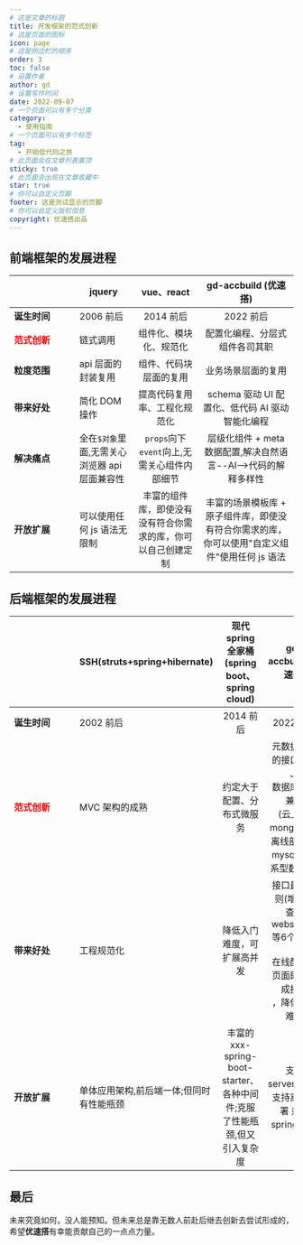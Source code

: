 ```yaml
---
# 这是文章的标题
title: 开发框架的范式创新
# 这是页面的图标
icon: page
# 这是侧边栏的顺序
order: 3
toc: false
# 设置作者
author: gd
# 设置写作时间
date: 2022-09-07
# 一个页面可以有多个分类
category:
  - 使用指南
# 一个页面可以有多个标签
tag:
  - 开始低代码之旅
# 此页面会在文章列表置顶
sticky: true
# 此页面会出现在文章收藏中
star: true
# 你可以自定义页脚
footer: 这是测试显示的页脚
# 你可以自定义版权信息
copyright: 优速搭出品
---
```


## 前端框架的发展进程

|                                              | jquery                                        |                          vue、react                          |                                     gd-accbuild (优速搭)                                      |
| -------------------------------------------- | --------------------------------------------- | :----------------------------------------------------------: | :-------------------------------------------------------------------------------------------: |
| <div style="width:100px;">**诞生时间**</div> | 2006 前后                                     |                          2014 前后                           |                                           2022 前后                                           |
| <div style="color:red;">**范式创新**</div>                                 | 链式调用                                      |                    组件化、模块化、规范化                    |                                配置化编程、分层式组件各司其职                                 |
| **粒度范围**                                 | api 层面的封装复用                            |                    组件、代码块层面的复用                    |                                      业务场景层面的复用                                       |
| **带来好处**                                 | 简化 DOM 操作                                 |                 提高代码复用率、工程化规范化                 |                        schema 驱动 UI 配置化、低代码 AI 驱动智能化编程                        |
| **解决痛点**                                 | 全在`$对象`里面,无需关心浏览器 api 层面兼容性 |         `props`向下`event`向上,无需关心组件内部细节          |                层级化组件 + meta 数据配置,解决自然语言--AI-->代码的解释多样性                 |
| **开放扩展**                                 | 可以使用任何 js 语法无限制                    | 丰富的组件库，即使没有没有符合你需求的库，你可以自己创建定制 | 丰富的场景模板库 + 原子组件库，即使没有符合你需求的库，你可以使用"自定义组件"使用任何 js 语法 |

## 后端框架的发展进程

|                                              | SSH(struts+spring+hibernate)             |              现代 spring 全家桶(spring boot、spring cloud)               |                                gd-accbuild (优速搭)                                 |
| -------------------------------------------- | ---------------------------------------- | :----------------------------------------------------------------------: | :---------------------------------------------------------------------------------: |
| <div style="width:100px;">**诞生时间**</div> | 2002 前后                                |                                2014 前后                                 |                                      2022 前后                                      |
| <div style="color:red;">**范式创新**</div>                                 | MVC 架构的成熟                           |                        约定大于配置、分布式微服务                        | <div>元数据驱动的接口开发</div>、<div>数据库双向兼容</div><div>(云上 用mongodb、离线部署 用 mysql 等关系型数据库)</div> |
| **带来好处**                                 | 工程规范化                               |                        降低入门难度，可扩展高并发                        |                   <div>接口最少原则(增删改查、websocket等6个接口)</div>,<div>在线配置完页面即可生成接口</div>，降低开发难度                   |
| **开放扩展**                                 | 单体应用架构,前后端一体;但同时有性能瓶颈 | 丰富的 xxx-spring-boot-starter、各种中间件;克服了性能瓶颈,但又引入复杂度 |                   支持 serverless、支持离线部署 兼容 spring 生态                    |


## 最后
未来究竟如何，没人能预知。但未来总是靠无数人前赴后继去创新去尝试形成的，希望**优速搭**有幸能贡献自己的一点点力量。
